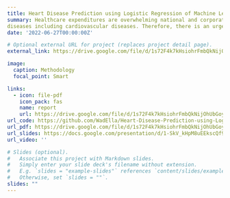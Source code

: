 ```yaml
---
title: Heart Disease Prediction using Logistic Regression of Machine Learning Algorithm
summary: Healthcare expenditures are overwhelming national and corporate budgets due to asymptomatic
diseases including cardiovascular diseases. Therefore, there is an urgent need for early detection and treatment of such diseases. Machine learning is one of the trending technologies which used in many spheres around the world including healthcare industry for predicting diseases. The aim of this study was to identify the most significant predictors of heart diseases and predicting the overall risks by using logistic regression. Thus, binary logistic model which is one of the classification algorithms in machine learning was used in this study to identify the predicators. Further, data analysis was carried out in Python using JupyterLab in order to validate the logistic regression.
date: '2022-06-27T00:00:00Z'

# Optional external URL for project (replaces project detail page).
external_link: https://drive.google.com/file/d/1s72F4k7kHsiohrFmbQkNijOhUbGoyKap/view?usp=sharing

image:
  caption: Methodology
  focal_point: Smart

links:
  - icon: file-pdf
    icon_pack: fas
    name: report
    url: https://drive.google.com/file/d/1s72F4k7kHsiohrFmbQkNijOhUbGoyKap/view?usp=sharing
url_code: https://github.com/WadElla/Heart-Disease-Prediction-using-Logistic-Regression
url_pdf: https://drive.google.com/file/d/1s72F4k7kHsiohrFmbQkNijOhUbGoyKap/view?usp=sharing
url_slides: https://docs.google.com/presentation/d/1-SkV_kHpM8uEEkscQf9GQoT6NE5QmxvO/edit?usp=sharing&ouid=110645619716940866143&rtpof=true&sd=true
url_video: ''

# Slides (optional).
#   Associate this project with Markdown slides.
#   Simply enter your slide deck's filename without extension.
#   E.g. `slides = "example-slides"` references `content/slides/example-slides.md`.
#   Otherwise, set `slides = ""`.
slides: ""
---
```



